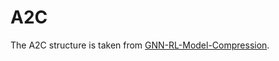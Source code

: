# A2C

The A2C structure is taken from [GNN-RL-Model-Compression](https://github.com/yusx-swapp/GNN-RL-Model-Compression/tree/master).